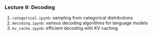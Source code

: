 ### Lecture 9: Decoding

1. `categorical.ipynb`: sampling from categorical distributions
2. `decoding.ipynb`: various decoding algorithms for language models
3. `kv_cache.ipynb`: efficient decoding with KV caching